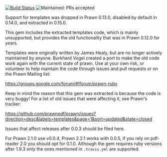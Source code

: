 [![Build Status](https://travis-ci.org/prawnpdf/prawn-templates.svg?branch=master)](https://travis-ci.org/prawnpdf/prawn-templates)
![Maintained: PRs accepted](https://img.shields.io/badge/maintained-PRs_accepted-orange.png)

Support for templates was dropped in Prawn 0.13.0, 
disabled by default in 0.14.0, and extracted in 0.15.0.

This gem includes the extracted templates code, which is mainly 
unsupported, but provides the old functionality that was in
Prawn 0.12.0 for years.

Templates were originally written by James Healy, but are no
longer actively maintained by anyone. Burkhard Vogel created 
a port to make the old code work again with the current state 
of prawn. Use at your own risk, or volunteer to help maintain 
the code through issues and pull requests or on the Prawn 
Mailing list:

https://groups.google.com/forum/#!forum/prawn-ruby

Keep in mind the reason that this gem was extracted is because the 
code is very buggy! For a list of old issues that were affecting
it, see Prawn's tracker:

https://github.com/prawnpdf/prawn/issues?direction=desc&labels=templates&page=1&sort=updated&state=closed

Issues that affect releases after 0.0.3 should be filed here.

For Prawn 2.1.0 use v0.0.4, Prawn 2.2.1 works with 0.0.5, if you rely on
pdf-reader 2.0 you should opt for 0.1.0. Although the gem requires ruby
versions after 1.9.3 only the ones mentioned in `.travis.yml` are
supported.

